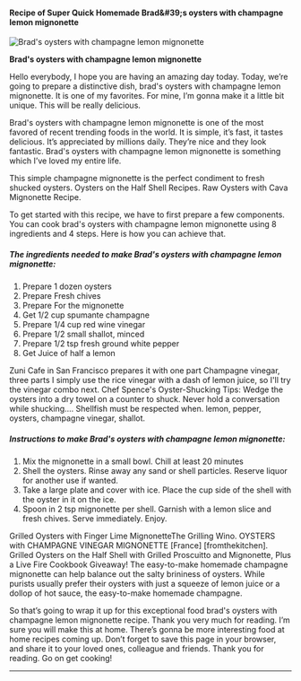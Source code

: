             

#### Recipe of Super Quick Homemade Brad&amp;#39;s oysters with champagne lemon mignonette

![Brad's oysters with champagne lemon mignonette](https://img-global.cpcdn.com/recipes/79e0ca1028b8c829/751x532cq70/brads-oysters-with-champagne-lemon-mignonette-recipe-main-photo.jpg)

**Brad's oysters with champagne lemon mignonette**

Hello everybody, I hope you are having an amazing day today. Today, we’re going to prepare a distinctive dish, brad's oysters with champagne lemon mignonette. It is one of my favorites. For mine, I’m gonna make it a little bit unique. This will be really delicious.

Brad's oysters with champagne lemon mignonette is one of the most favored of recent trending foods in the world. It is simple, it’s fast, it tastes delicious. It’s appreciated by millions daily. They’re nice and they look fantastic. Brad's oysters with champagne lemon mignonette is something which I’ve loved my entire life.

This simple champagne mignonette is the perfect condiment to fresh shucked oysters. Oysters on the Half Shell Recipes. Raw Oysters with Cava Mignonette Recipe.

To get started with this recipe, we have to first prepare a few components. You can cook brad's oysters with champagne lemon mignonette using 8 ingredients and 4 steps. Here is how you can achieve that.

##### The ingredients needed to make Brad's oysters with champagne lemon mignonette:

1.  Prepare 1 dozen oysters
2.  Prepare Fresh chives
3.  Prepare For the mignonette
4.  Get 1/2 cup spumante champagne
5.  Prepare 1/4 cup red wine vinegar
6.  Prepare 1/2 small shallot, minced
7.  Prepare 1/2 tsp fresh ground white pepper
8.  Get Juice of half a lemon

Zuni Cafe in San Francisco prepares it with one part Champagne vinegar, three parts I simply use the rice vinegar with a dash of lemon juice, so I'll try the vinegar combo next. Chef Spence's Oyster-Shucking Tips: Wedge the oysters into a dry towel on a counter to shuck. Never hold a conversation while shucking…. Shellfish must be respected when. lemon, pepper, oysters, champagne vinegar, shallot.

##### Instructions to make Brad's oysters with champagne lemon mignonette:

1.  Mix the mignonette in a small bowl. Chill at least 20 minutes
2.  Shell the oysters. Rinse away any sand or shell particles. Reserve liquor for another use if wanted.
3.  Take a large plate and cover with ice. Place the cup side of the shell with the oyster in it on the ice.
4.  Spoon in 2 tsp mignonette per shell. Garnish with a lemon slice and fresh chives. Serve immediately. Enjoy.

Grilled Oysters with Finger Lime MignonetteThe Grilling Wino. OYSTERS with CHAMPAGNE VINEGAR MIGNONETTE \[France\] \[fromthekitchen\]. Grilled Oysters on the Half Shell with Grilled Proscuitto and Mignonette, Plus a Live Fire Cookbook Giveaway! The easy-to-make homemade champagne mignonette can help balance out the salty brininess of oysters. While purists usually prefer their oysters with just a squeeze of lemon juice or a dollop of hot sauce, the easy-to-make homemade champagne.

So that’s going to wrap it up for this exceptional food brad's oysters with champagne lemon mignonette recipe. Thank you very much for reading. I’m sure you will make this at home. There’s gonna be more interesting food at home recipes coming up. Don’t forget to save this page in your browser, and share it to your loved ones, colleague and friends. Thank you for reading. Go on get cooking!

* * *